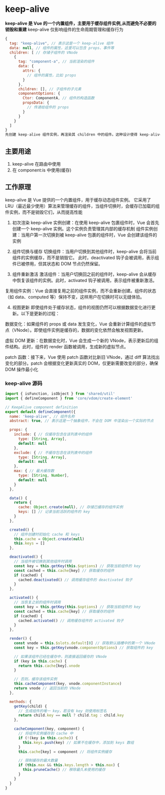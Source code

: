 # keep-alive

**keep-alive 是 Vue 的一个内置组件，主要用于缓存组件实例,从而避免不必要的销毁和重建**
keep-alive 仅影响组件的生命周期管理和缓存行为

```js
{
  tag: "keep-alive", // 表示这是一个 keep-alive 组件
  data: null, // 组件的属性，这里可以包含 props、事件等
  children: [ // 存储子组件的 VNode
    {
      tag: "component-a", // 当前渲染的组件
      data: {
        attrs: {
          // 组件的属性，比如 props
        }
      },
      children: [], // 子组件的子元素
      componentOptions: {
        Ctor: ComponentA, // 组件的构造函数
        propsData: {
          // 传递给组件的 props
        }
      }
    }
  ]
}
先创建 keep-alive 组件实例，再渲染其 children 中的组件。这种设计使得 keep-alive 能够有效地管理被包裹组件的生命周期和缓存
```

## 主要用途

1. keep-alive 在路由中使用
2. 在 component:is 中使用(缓存)

## 工作原理

keep-alive 是 Vue 提供的一个内置组件，用于缓存动态组件实例。
它采用了 LRU（最近最少使用）算法来管理缓存的组件，当组件切换时，会缓存已加载的组件实例，而不是销毁它们，从而提高性能

1. 初次渲染
   keep-alive 实例创建：在使用 keep-alive 包裹组件时，Vue 会首先创建一个 keep-alive 实例。这个实例负责管理其内部的缓存机制
   组件实例创建：当用户第一次切换到被 keep-alive 包裹的组件时，Vue 会创建该组件的实例

2. 组件切换与缓存
   切换组件：当用户切换到其他组件时，keep-alive 会将当前组件的实例缓存，而不是销毁它。
   此时，deactivated 钩子会被调用，表示组件已被停用，但其状态和 DOM 节点仍然保留。

3. 组件重新激活
   激活组件：当用户切换回之前的组件时，keep-alive 会从缓存中恢复该组件的实例。此时，activated 钩子被调用，表示组件被重新激活。

复用组件实例：Vue 会直接复用之前的组件实例，而不会重新创建。组件的状态（如 data、computed 等）保持不变，这样用户在切换时可以无缝体验。

4. 视图更新
   即使组件处于缓存状态，组件的视图仍然可以根据数据变化进行更新。以下是更新的过程：

数据变化：如果组件的 props 或 data 发生变化，Vue 会重新计算组件的虚拟节点（VNode）。即使组件实例是缓存的，数据的变化依然会触发视图更新。

虚拟 DOM 更新：在数据变化时，Vue 会生成一个新的 VNode，表示更新后的组件结构。此时，组件的 render 函数被调用，生成新的虚拟节点。

patch 函数：接下来，Vue 使用 patch 函数对比新旧 VNode，通过 diff 算法找出变化的部分。patch 会根据变化更新真实的 DOM，仅更新需要改变的部分，确保 DOM 操作最小化

### keep-alive 源码

```js
import { isFunction, isObject } from 'shared/util'
import { defineComponent } from 'core/vdom/create-element'

// KeepAlive component definition
export default defineComponent({
  name: 'keep-alive', // 组件名称
  abstract: true, // 表示这是一个抽象组件，不会在 DOM 中渲染出一个实际的节点

  props: {
    include: { // 仅缓存包含在该列表中的组件
      type: [String, Array],
      default: null
    },
    exclude: { // 不缓存包含在该列表中的组件
      type: [String, Array],
      default: null
    },
    max: { // 最大缓存数
      type: [String, Number],
      default: null
    }
  },

  data() {
    return {
      cache: Object.create(null), // 存储已缓存的组件实例
      keys: [] // 记录当前活跃的组件的 key
    }
  },

  created() {
    // 组件创建时初始化 cache 和 keys
    this.cache = Object.create(null)
    this.keys = []
  },

  deactivated() {
    // 当组件被切换到其他组件时调用
    const key = this.getKey(this.$options) // 获取当前组件的 key
    const cached = this.cache[key] // 获取缓存的组件
    if (cached) {
      cached.deactivated() // 调用缓存组件的 deactivated 钩子
    }
  },

  activated() {
    // 当恢复之前的组件时调用
    const key = this.getKey(this.$options) // 获取当前组件的 key
    const cached = this.cache[key] // 获取缓存的组件
    if (cached) {
      cached.activated() // 调用缓存组件的 activated 钩子
    }
  },

  render() {
    const vnode = this.$slots.default[0] // 获取默认插槽中的第一个 VNode
    const key = this.getKey(vnode.componentOptions) // 获取组件的 key

    // 如果该组件已经在缓存中，则直接返回缓存的 VNode
    if (key in this.cache) {
      return this.cache[key].vnode
    }

    // 否则，缓存该组件实例
    this.cacheComponent(key, vnode.componentInstance)
    return vnode // 返回当前的 VNode
  },

  methods: {
    getKey(child) {
      // 生成组件的唯一 key，若没有 key 则使用标签名
      return child.key == null ? child.tag : child.key
    },

    cacheComponent(key, component) {
      // 将组件实例缓存到 cache 中
      if (!(key in this.cache)) {
        this.keys.push(key) // 如果不在缓存中，添加到 keys 数组
      }
      this.cache[key] = component // 将组件实例缓存

      // 限制缓存的最大数量
      if (this.max && this.keys.length > this.max) {
        this.pruneCache() // 移除最久未使用的缓存
      }
    }
  }
}

```
